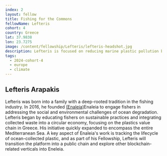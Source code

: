 ```yaml
---
index: 2
layout: fellow
title: Fishing for the Commons
fellowName: Lefteris
cohort: 4
country: Greece
lat: 37.9838
lon: 23.7275
image: /content/fellowship/Lefteris/lefteris-headshot.jpg
description: Lefteris is focused on reducing marine plastic pollution by engaging with fishers in Greece and the Mediterranean and adopting cleaning and sustainability practices.
tags:
  - 2024-cohort-4
  - europe
  - climate
---
```


## Lefteris Arapakis

Lefteris was born into a family with a deep-rooted tradition in the fishing industry. In 2016, he founded [(Enaleia)](https://enaleia.com/)Enaleia to engage fishers in addressing the social and environmental challenges of ocean degradation.
Lefteris began by educating fishers on sustainable practices and integrating collected waste into a circular economy, focusing on the plastics value chain in Greece. His initiative quickly expanded to encompass the entire Mediterranean Sea. A key aspect of Enaleia's work is tracking the lifecycle of ocean-collected plastic, and as part of his Fellowship, Lefteris will transition the platform into a public chain and explore other blockchain-related verticals into Eneleia.
